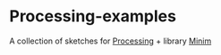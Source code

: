 # Processing-examples
A collection of sketches for [Processing](https://processing.org/) + library [Minim](http://code.compartmental.net/minim/)  

